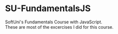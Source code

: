 # SU-FundamentalsJS
SoftUni's Fundamentals Course with JavaScript.  
These are most of the excercises I did for this course.
